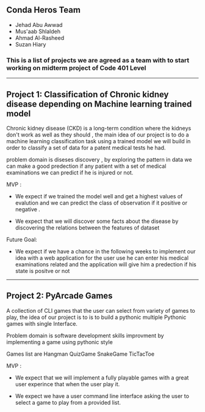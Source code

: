 ## Conda Heros Team

* Jehad Abu Awwad
* Mus'aab Shlaldeh
* Ahmad Al-Rasheed
* Suzan Hiary

### This is a list of projects we are agreed as a team with to start working on midterm project of Code 401 Level

-----------------------------------------------------------------------------------------------------------------------------

## Project 1: Classification of Chronic kidney disease depending on Machine learning trained model

Chronic kidney disease (CKD) is a long-term condition where the kidneys don't work as well as they should , the main idea of our project is to do a machine learning classification task using a trained model we will build in order to classify a set of data for a patent medical tests he had.

problem domain is diseses discovery , by exploring the pattern in data we can make a good predection if any patient with a set of medical examinations we can predict if he is injured or not.

MVP : 

* We expect if we trained the model well and get a highest values of evalution and we can predict the class of observation if it positive or negative .

* We expect that we will discover some facts about the disease by discovering the relations between the features of dataset 

Future Goal:

* We expect if we have a chance in the following weeks to implement our idea with a web application for the user use he can enter his medical examinations related and the application will give him a predection if his state is positve or not
 

-----------------------------------------------------------------------------------------------------------------------------

## Project 2: PyArcade Games

 A collection of CLI games that the user can select from variety of games to play, the idea of our project is to is to build a pythonic multiple Pythonic games with single Interface.

Problem domain is software development skills improvment by implementing a game using pythonic style

Games list are
Hangman
QuizGame
SnakeGame
TicTacToe

MVP : 

* We expect that we will implement a fully playable games with a great user experince that when the user play it.

* We expect we have a user command line interface asking the user to select a game to play from a provided list.

